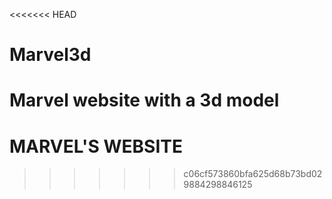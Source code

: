 <<<<<<< HEAD
# Marvel3d
 Marvel website with a 3d model
=======
# MARVEL'S WEBSITE 
>>>>>>> c06cf573860bfa625d68b73bd029884298846125
